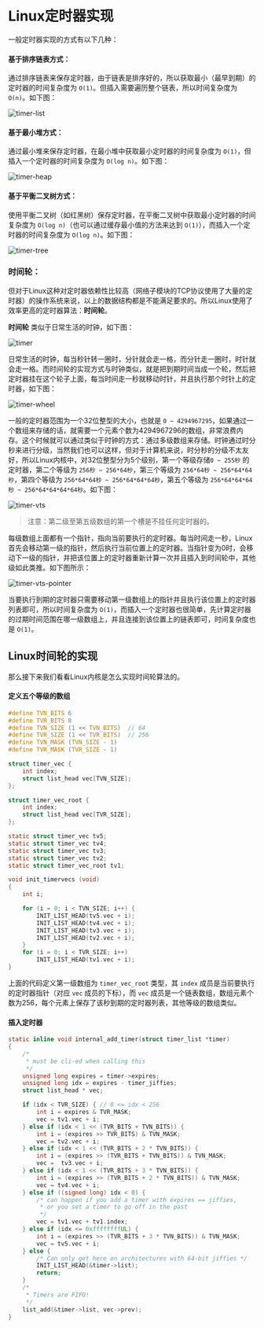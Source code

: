 # Linux定时器实现

一般定时器实现的方式有以下几种：

#### 基于排序链表方式：
通过排序链表来保存定时器，由于链表是排序好的，所以获取最小（最早到期）的定时器的时间复杂度为 `O(1)`。但插入需要遍历整个链表，所以时间复杂度为 `O(n)`。如下图：

![timer-list](https://raw.githubusercontent.com/liexusong/linux-source-code-analyze/master/images/timer-list.jpg)

#### 基于最小堆方式：
通过最小堆来保存定时器，在最小堆中获取最小定时器的时间复杂度为 `O(1)`，但插入一个定时器的时间复杂度为 `O(log n)`。如下图：

![timer-heap](https://raw.githubusercontent.com/liexusong/linux-source-code-analyze/master/images/timer-heap.jpg)

#### 基于平衡二叉树方式：
使用平衡二叉树（如红黑树）保存定时器，在平衡二叉树中获取最小定时器的时间复杂度为 `O(log n)`（也可以通过缓存最小值的方法来达到 `O(1)`），而插入一个定时器的时间复杂度为 `O(log n)`。如下图：

![timer-tree](https://raw.githubusercontent.com/liexusong/linux-source-code-analyze/master/images/timer-tree.jpg)

### 时间轮：
但对于Linux这种对定时器依赖性比较高（网络子模块的TCP协议使用了大量的定时器）的操作系统来说，以上的数据结构都是不能满足要求的。所以Linux使用了效率更高的定时器算法：__时间轮__。

__时间轮__ 类似于日常生活的时钟，如下图：

![timer](https://raw.githubusercontent.com/liexusong/linux-source-code-analyze/master/images/timer.jpg)

日常生活的时钟，每当秒针转一圈时，分针就会走一格，而分针走一圈时，时针就会走一格。而时间轮的实现方式与时钟类似，就是把到期时间当成一个轮，然后把定时器挂在这个轮子上面，每当时间走一秒就移动时针，并且执行那个时针上的定时器，如下图：

![timer-wheel](https://raw.githubusercontent.com/liexusong/linux-source-code-analyze/master/images/timer-Wheel.jpg)

一般的定时器范围为一个32位整型的大小，也就是 `0 ~ 4294967295`，如果通过一个数组来存储的话，就需要一个元素个数为4294967296的数组，非常浪费内存。这个时候就可以通过类似于时钟的方式：通过多级数组来存储。时钟通过时分秒来进行分级，当然我们也可以这样，但对于计算机来说，时分秒的分级不太友好，所以Linux内核中，对32位整型分为5个级别，第一个等级存储`0 ~ 255秒` 的定时器，第二个等级为 `256秒 ~ 256*64秒`，第三个等级为 `256*64秒 ~ 256*64*64秒`，第四个等级为 `256*64*64秒 ~ 256*64*64*64秒`，第五个等级为 `256*64*64*64秒 ~ 256*64*64*64*64秒`。如下图：

![timer-vts](https://raw.githubusercontent.com/liexusong/linux-source-code-analyze/master/images/timer-vts.jpg)

> 注意：第二级至第五级数组的第一个槽是不挂任何定时器的。

每级数组上面都有一个指针，指向当前要执行的定时器。每当时间走一秒，Linux首先会移动第一级的指针，然后执行当前位置上的定时器。当指针变为0时，会移动下一级的指针，并把该位置上的定时器重新计算一次并且插入到时间轮中，其他级如此类推。如下图所示：

![timer-vts-pointer](https://raw.githubusercontent.com/liexusong/linux-source-code-analyze/master/images/timer-vts-pointer.jpg)

当要执行到期的定时器只需要移动第一级数组上的指针并且执行该位置上的定时器列表即可，所以时间复杂度为 `O(1)`，而插入一个定时器也很简单，先计算定时器的过期时间范围在哪一级数组上，并且连接到该位置上的链表即可，时间复杂度也是 `O(1)`。

## Linux时间轮的实现
那么接下来我们看看Linux内核是怎么实现时间轮算法的。

#### 定义五个等级的数组
```c
#define TVN_BITS 6
#define TVR_BITS 8
#define TVN_SIZE (1 << TVN_BITS)  // 64
#define TVR_SIZE (1 << TVR_BITS)  // 256
#define TVN_MASK (TVN_SIZE - 1)
#define TVR_MASK (TVR_SIZE - 1)

struct timer_vec {
    int index;
    struct list_head vec[TVN_SIZE];
};

struct timer_vec_root {
    int index;
    struct list_head vec[TVR_SIZE];
};

static struct timer_vec tv5;
static struct timer_vec tv4;
static struct timer_vec tv3;
static struct timer_vec tv2;
static struct timer_vec_root tv1;

void init_timervecs (void)
{
    int i;

    for (i = 0; i < TVN_SIZE; i++) {
        INIT_LIST_HEAD(tv5.vec + i);
        INIT_LIST_HEAD(tv4.vec + i);
        INIT_LIST_HEAD(tv3.vec + i);
        INIT_LIST_HEAD(tv2.vec + i);
    }
    for (i = 0; i < TVR_SIZE; i++)
        INIT_LIST_HEAD(tv1.vec + i);
}
```
上面的代码定义第一级数组为 `timer_vec_root` 类型，其 `index` 成员是当前要执行的定时器指针（对应 `vec` 成员的下标），而 `vec` 成员是一个链表数组，数组元素个数为256，每个元素上保存了该秒到期的定时器列表，其他等级的数组类似。

#### 插入定时器
```c
static inline void internal_add_timer(struct timer_list *timer)
{
    /*
     * must be cli-ed when calling this
     */
    unsigned long expires = timer->expires;
    unsigned long idx = expires - timer_jiffies;
    struct list_head * vec;

    if (idx < TVR_SIZE) { // 0 <= idx < 256
        int i = expires & TVR_MASK;
        vec = tv1.vec + i;
    } else if (idx < 1 << (TVR_BITS + TVN_BITS)) {
        int i = (expires >> TVR_BITS) & TVN_MASK;
        vec = tv2.vec + i;
    } else if (idx < 1 << (TVR_BITS + 2 * TVN_BITS)) {
        int i = (expires >> (TVR_BITS + TVN_BITS)) & TVN_MASK;
        vec =  tv3.vec + i;
    } else if (idx < 1 << (TVR_BITS + 3 * TVN_BITS)) {
        int i = (expires >> (TVR_BITS + 2 * TVN_BITS)) & TVN_MASK;
        vec = tv4.vec + i;
    } else if ((signed long) idx < 0) {
        /* can happen if you add a timer with expires == jiffies,
         * or you set a timer to go off in the past
         */
        vec = tv1.vec + tv1.index;
    } else if (idx <= 0xffffffffUL) {
        int i = (expires >> (TVR_BITS + 3 * TVN_BITS)) & TVN_MASK;
        vec = tv5.vec + i;
    } else {
        /* Can only get here on architectures with 64-bit jiffies */
        INIT_LIST_HEAD(&timer->list);
        return;
    }
    /*
     * Timers are FIFO!
     */
    list_add(&timer->list, vec->prev);
}
```
